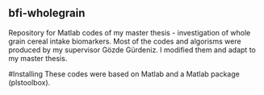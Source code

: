 ## bfi-wholegrain
Repository for Matlab codes of my master thesis - investigation of whole grain cereal intake biomarkers.
Most of the codes and algorisms were produced by my supervisor Gözde Gürdeniz. I modified them and adapt to my master thesis.

#Installing
These codes were based on Matlab and a Matlab package (plstoolbox).
